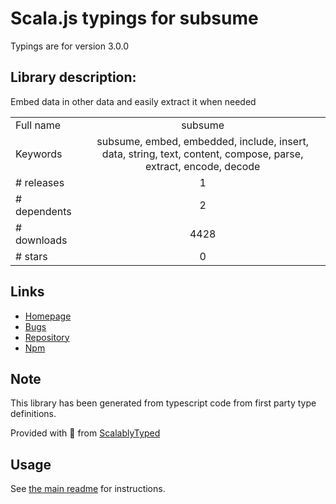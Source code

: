 
# Scala.js typings for subsume

Typings are for version 3.0.0

## Library description:
Embed data in other data and easily extract it when needed

|                    |                 |
| ------------------ | :-------------: |
| Full name          | subsume |
| Keywords           | subsume, embed, embedded, include, insert, data, string, text, content, compose, parse, extract, encode, decode |
| # releases         | 1 |
| # dependents       | 2 |
| # downloads        | 4428 |
| # stars            | 0 |

## Links
- [Homepage](https://github.com/sindresorhus/subsume#readme)
- [Bugs](https://github.com/sindresorhus/subsume/issues)
- [Repository](https://github.com/sindresorhus/subsume)
- [Npm](https://www.npmjs.com/package/subsume)
    


## Note
This library has been generated from typescript code from first party type definitions.

Provided with :purple_heart: from [ScalablyTyped](https://github.com/oyvindberg/ScalablyTyped)

## Usage
See [the main readme](../../readme.md) for instructions.


